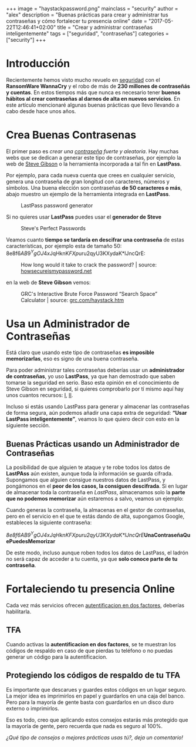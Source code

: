 +++
image = "haystackpassword.png"
mainclass = "security"
author = "alex"
description = "Buenas prácticas para crear y administrar tus contraseñas y cómo fortalecer tu presencia online"
date = "2017-05-22T12:46:41+02:00"
title = "Crear y administrar contraseñas inteligentemente"
tags = ["seguridad", "contraseñas"]
categories = ["security"]
+++

# Introducción

Recientemente hemos visto mucho revuelo en [seguridad](https://elbauldelprogramador.com/categories/seguridad "Posts sobre seguridad") con el **RansomWare WannaCry** y el robo de más de **230 millones de contraseñás y cuentas**. En estos tiempos más que nunca es necesario tener **buenos hábitos al crear contraseñas al darnos de alta en nuevos servicios**. En este artículo mencionaré algunas buenas prácticas que llevo llevando a cabo desde hace unos años.

# Crea Buenas Contrasenas

El primer paso es *crear una [contraseña](https://elbauldelprogramador.com/como-se-almacenan-tus-contrasenas-en-internet-y-cuando-la-longitud-de-la-misma-no-importa/ "Cómo se almacenan tus contraseñas en internet y cuando la longitud de la misma no importa") fuerte y aleatoria*. Hay muchas webs que se dedican a generar este tipo de contraseñas, por ejemplo la web de <a href="https://www.grc.com/passwords.htm" target="_blank" title="Perfect Passwords">Steve Gibson</a>  o la herramienta incorporada a tal fin en **LastPass**.

Por ejemplo, para cada nueva cuenta que crees en cualquier servicio, genera una contraseña de gran longitud con caracteres, números y símbolos. Una buena elección son contraseñas **de 50 caracteres o más**, abajo muestro un ejemplo de la herramienta integrada en **LastPass**.

<figure>
        <a href="/img/lastpassgenerator.png">
          <amp-img
            on="tap:lightbox1"
            role="button"
            tabindex="0"
            layout="responsive"
            src="/img/lastpassgenerator.png"
            alt="LastPass password generator"
            title="LastPass password generator"
            sizes="(min-width: 420px) 420px, 100vw"
            width="420"
            height="521">
          </amp-img>
        </a>
        <figcaption>LastPass password generator</figcaption>
</figure>

Si no quieres usar **LastPass** puedes usar el **generador de Steve**

<figure>
        <a href="/img/steveperfectpasswords.png">
          <amp-img
            on="tap:lightbox1"
            role="button"
            tabindex="0"
            layout="responsive"
            src="/img/steveperfectpasswords.png"
            srcset="/img/steveperfectpasswords.png 1000w, /img/steveperfectpasswords-800.png 800w"
            alt="Steve's Perfect Passwords"
            title="Steve's Perfect Passwords"
            sizes="(min-width: 1152px) 1152px, 100vw"
            width="1152"
            height="277">
          </amp-img>
        </a>
        <figcaption>Steve's Perfect Passwords</figcaption>
</figure>

<!--more--><!--ad-->

Veamos cuanto **tiempo se tardaría en descifrar una contraseña** de estas características, por ejemplo esta de tamaño 50: 8e8f6$AB9^YgOJ4x$JqHknK*FXp*uru2qyU3KXydaK*lJncQrE:

<figure>
        <a href="/img/howsecure.png">
          <amp-img
            on="tap:lightbox1"
            role="button"
            tabindex="0"
            layout="responsive"
            src="/img/howsecure.png"
            alt="How long would it take to crack the password?"
            title="How long would it take to crack the password?"
            sizes="(min-width: 803px) 803px, 100vw"
            width="803"
            height="227">
          </amp-img>
        </a>
        <figcaption>How long would it take to crack the password? | source: <a href="https://howsecureismypassword.net/" target="_blank" title="howsecure">howsecureismypassword.net</a></figcaption>
</figure>

en la web de **Steve Gibson** vemos:

<figure>
        <a href="/img/haystackpassword.png">
          <amp-img
            on="tap:lightbox1"
            role="button"
            tabindex="0"
            layout="responsive"
            src="/img/haystackpassword.png"
            alt="GRC's Interactive Brute Force Password “Search Space” Calculator"
            title="GRC's Interactive Brute Force Password “Search Space” Calculator"
            sizes="(min-width: 842px) 842px, 100vw"
            width="842"
            height="753">
          </amp-img>
        </a>
        <figcaption>GRC's Interactive Brute Force Password “Search Space” Calculator | source: <a href="https://www.grc.com/haystack.htm" target="_blank" title="haystack">grc.com/haystack.htm</a></figcaption>
</figure>

# Usa un Administrador de Contraseñas

Está claro que usando este tipo de contraseñas **es imposible memorizarlas**, eso es signo de una buena contraseña.

Para poder administrar tales contraseñas deberías usar un **administrador de contraseñas**, yo uso **LastPass**, ya que han demostrado que saben tomarse la seguridad en serio. Baso esta opinión en el conocimiento de Steve Gibson en seguridad, si quieres comprobarlo por tí mismo aquí hay unos cuantos recursos: <a href="https://www.youtube.com/watch?v=z4-h5gWpvAc" target="_blank" title="I">I</a>, <a href="https://blog.lastpass.com/2010/07/lastpass-gets-green-light-from-security.html/" target="_blank" title="II">II</a>.

Incluso si estás usando LastPass para generar y almacenar las contraseñas de forma segura, aún podemos añadir una capa extra de seguridad: **“Usar LastPass inteligentemente”**, veamos lo que quiero decir con esto en la siguiente sección.

## Buenas Prácticas usando un Administrador de Contraseñas

La posibilidad de que alguien te ataque y te robe todos los datos de **LastPAss** aún existen, aunque toda la información se guarda cifrada. Supongamos que alguien consigue nuestros datos de LastPass, y pongámonos en el **peor de los casos, la consiguen descifrada**. Si en lugar de almacenar toda la contraseña en *LastPass*, almacenamos solo la **parte que no podemos memorizar** aún estaremos a salvo, veamos un ejemplo:

Cuando generas la contraseña, la almacenas en el gestor de contraseñas, pero en el servicio en el que te estás dando de alta, supongamos Google, estableces la siguiente contraseña:

_8e8f6$AB9^YgOJ4x$JqHknK*FXp*uru2qyU3KXydaK*lJncQrE_**UnaContraseñaQuePuedesMemorizar**

De este modo, incluso aunque roben todos los datos de LastPass, el ladrón no será capaz de acceder a tu cuenta, ya que **solo conoce parte de tu contraseña**.

# Fortaleciendo tu presencia Online

Cada vez más servicios ofrecen [autentificacion en dos factores](https://elbauldelprogramador.com/todos-los-lugares-donde-deberias-habilitar-autenticacion-de-dos-factores-ahora-mismo/ "Todos los lugares donde deberías habilitar la Autenticación de Dos Factores ahora mismo"), deberías habilitarla.

## TFA

Cuando activas la **autentificacion en dos factores**, se te muestran los códigos de respaldo en caso de que pierdas tu teléfono o no puedas generar un código para la autentificacion.

## Protegiendo los códigos de respaldo de tu TFA

Es importante que descarues y guardes estos códigos en un lugar seguro. La mejor idea es imprimirlos en papel y guardarlos en una caja del banco. Pero para la mayoría de gente basta con guardarlos en un disco duro externo o imprimirlos.

Eso es todo, creo que aplicando estos consejos estarás más protegido que la mayoría de gente, pero recuerda que nada es seguro al 100%.

*¿Qué tipo de consejos o mejores prácticas usas tú?, deja un comentario!*
